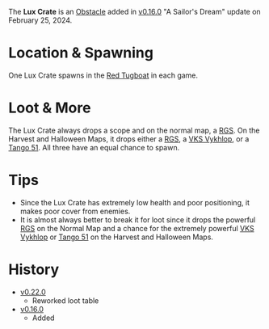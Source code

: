 The **Lux Crate** is an [Obstacle](/obstacles) added in [v0.16.0](https://github.com/HasangerGames/suroi/releases/tag/v0.16.0) "A Sailor's Dream" update on February 25, 2024.

# Location & Spawning 

One Lux Crate spawns in the [Red Tugboat](/buildings/tugboats) in each game.

# Loot & More

The Lux Crate always drops a scope and on the normal map, a [RGS](/weapons/guns/rgs). On the Harvest and Halloween Maps, it drops either a [RGS](/weapons/guns/rgs), a [VKS Vykhlop](/weapons/guns/vks), or a [Tango 51](/weapons/guns/tango_51). All three have an equal chance to spawn.

# Tips

- Since the Lux Crate has extremely low health and poor positioning, it makes poor cover from enemies.
- It is almost always better to break it for loot since it drops the powerful [RGS](/weapons/guns/rgs) on the Normal Map and a chance for the extremely powerful [VKS Vykhlop](/weapons/guns/vks) or [Tango 51](/weapons/guns/tango_51) on the Harvest and Halloween Maps.

# History

- [v0.22.0](https://github.com/HasangerGames/suroi/releases/tag/v0.22.0)
  - Reworked loot table
- [v0.16.0](https://github.com/HasangerGames/suroi/releases/tag/v0.16.0)
  - Added
